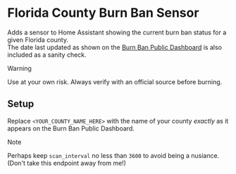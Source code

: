# Florida County Burn Ban Sensor
Adds a sensor to Home Assistant showing the current burn ban status for a given Florida county.  
The date last updated as shown on the [Burn Ban Public Dashboard](https://ffsfm.maps.arcgis.com/apps/dashboards/1f6572c92f8d41ec860f461ea433819b) is also included as a sanity check.

> [!WARNING]  
> Use at your own risk. Always verify with an official source before burning.

## Setup
Replace `<YOUR_COUNTY_NAME_HERE>` with the name of your county *exactly* as it appears on the Burn Ban Public Dashboard.

> [!NOTE]  
> Perhaps keep `scan_interval` no less than `3600` to avoid being a nusiance. (Don't take this endpoint away from me!)
